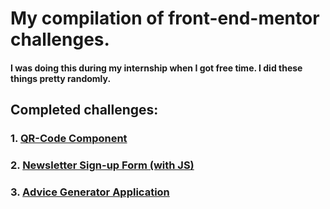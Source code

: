 # My compilation of front-end-mentor challenges. 
#### I was doing this during my internship when I got free time. I did these things pretty randomly. 
## Completed challenges: 
### 1. [QR-Code Component](https://github.com/mako-e/front-end-mentor-mako/tree/main/qr-code-component-mako)
### 2. [Newsletter Sign-up Form (with JS)](https://github.com/mako-e/front-end-mentor-mako/tree/main/newsletter-mako)
### 3. [Advice Generator Application](https://github.com/mako-e/front-end-mentor-mako/tree/main/advice-generator-app-main-mako)
